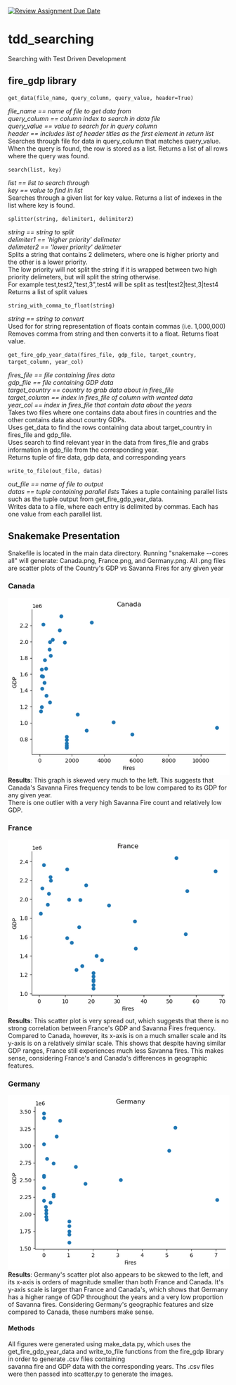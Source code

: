 [![Review Assignment Due Date](https://classroom.github.com/assets/deadline-readme-button-24ddc0f5d75046c5622901739e7c5dd533143b0c8e959d652212380cedb1ea36.svg)](https://classroom.github.com/a/WSoIsN1S)
# tdd_searching
Searching with Test Driven Development

## fire_gdp library
    get_data(file_name, query_column, query_value, header=True)
*file_name == name of file to get data from <br>
query_column == column index to search in data file <br>
query_value == value to search for in query column<br>
header == includes list of header titles as the first element in return list<br>*
Searches through file for data in query_column that matches query_value.<br>
When the query is found, the row is stored as a list. Returns a list of all rows where the query was found.

    search(list, key)
*list == list to search through<br>
key == value to find in list<br>*
Searches through a given list for key value. Returns a list of indexes in the list where key is found.

    splitter(string, delimiter1, delimiter2)
*string == string to split<br>
delimiter1 == 'higher priority' delimeter<br>
delimeter2 == 'lower priority' delimeter<br>*
Splits a string that contains 2 delimeters, where one is higher priorty and the other is a lower priority.<br>
The low priority will not split the string if it is wrapped between two high priority delimeters, but will split the string otherwise.<br>
For example test,test2,"test,3",test4 will be split as test|test2|test,3|test4<br>
Returns a list of split values

    string_with_comma_to_float(string)
*string == string to convert*<br>
Used for for string representation of floats contain commas (i.e. 1,000,000)<br>
Removes comma from string and then converts it to a float. Returns float value.

    get_fire_gdp_year_data(fires_file, gdp_file, target_country, target_column, year_col)
*fires_file == file containing fires data<br>
gdp_file == file containing GDP data<br>
target_country == country to grab data about in fires_file<br>
target_column == index in fires_file of column with wanted data<br>
year_col == index in fires_file that contain data about the years<br>*
Takes two files where one contains data about fires in countries and the other contains data about country GDPs.<br>
Uses get_data to find the rows containing data about target_country in fires_file and gdp_file.<br>
Uses search to find relevant year in the data from fires_file and grabs information in gdp_file from the corresponding year.<br>
Returns tuple of fire data, gdp data, and corresponding years

    write_to_file(out_file, datas)
*out_file == name of file to output<br>
datas == tuple containing parallel lists*
Takes a tuple containing parallel lists such as the tuple output from get_fire_gdp_year_data.<br>
Writes data to a file, where each entry is delimited by commas. Each has one value from each parallel list.

## Snakemake Presentation
Snakefile is located in the main data directory. Running "snakemake --cores all" will generate: Canada.png, France.png, and Germany.png.
All .png files are scatter plots of the Country's GDP vs Savanna Fires for any given year

### Canada
![alt text](https://github.com/cu-swe4s-fall-2023/assignment-8-searching-and-test-driven-development-kristaphommatha/blob/main/data/Canada.png?raw=true)<br>
**Results**: This graph is skewed very much to the left. This suggests that Canada's Savanna Fires frequency tends to be low compared to its GDP for any given year.<br>
There is one outlier with a very high Savanna Fire count and relatively low GDP.

### France
![alt text](https://github.com/cu-swe4s-fall-2023/assignment-8-searching-and-test-driven-development-kristaphommatha/blob/main/data/France.png?raw=true)<br>
**Results**: This scatter plot is very spread out, which suggests that there is no strong correlation between France's GDP and Savanna Fires frequency.<br>
Compared to Canada, however, its x-axis is on a much smaller scale and its y-axis is on a relatively similar scale. This shows that despite having similar GDP ranges, France still experiences much less Savanna fires. This makes sense, considering France's and Canada's differences in geographic features. 

### Germany
![alt text](https://github.com/cu-swe4s-fall-2023/assignment-8-searching-and-test-driven-development-kristaphommatha/blob/main/data/Germany.png?raw=true)
**Results**: Germany's scatter plot also appears to be skewed to the left, and its x-axis is orders of magnitude smaller than both France and Canada. It's y-axis scale is larger than France and Canada's, which shows that Germany has a higher range of GDP throughout the years and a very low proportion of Savanna fires. Considering Germany's geographic features and size compared to Canada, these numbers make sense. 

#### Methods
All figures were generated using make_data.py, which uses the get_fire_gdp_year_data and write_to_file functions from the fire_gdp library in order to generate .csv files containing<br>
savanna fire and GDP data with the corresponding years. Ths .csv files were then passed into scatter.py to generate the images.
